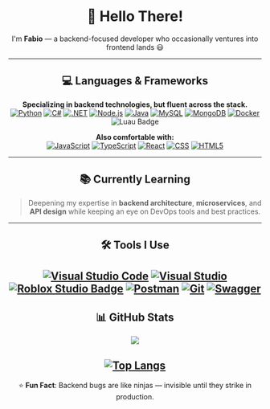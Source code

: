 <div align="center">

# 👋 Hello There!  
I'm **Fabio** — a backend-focused developer who occasionally ventures into frontend lands 😃  

---

## 💻 Languages & Frameworks
**Specializing in backend technologies, but fluent across the stack.**  
[![Python](https://img.shields.io/badge/Python-3776AB?logo=python&logoColor=white)]()
[![C#](https://custom-icon-badges.demolab.com/badge/C%23-%23239120.svg?logo=cshrp&logoColor=white)](#)
[![.NET](https://img.shields.io/badge/.NET-512BD4?logo=dotnet&logoColor=white)]()
[![Node.js](https://img.shields.io/badge/Node.js-339933?logo=node.js&logoColor=white)]()
[![Java](https://img.shields.io/badge/Java-%23ED8B00.svg?logo=openjdk&logoColor=white)](#)
[![MySQL](https://img.shields.io/badge/MySQL-4479A1?logo=mysql&logoColor=white)]()
[![MongoDB](https://img.shields.io/badge/MongoDB-47A248?logo=mongodb&logoColor=white)]()
[![Docker](https://img.shields.io/badge/Docker-2496ED?logo=docker&logoColor=white)]()
![Luau Badge](https://img.shields.io/badge/Luau-00A2FF?logo=luau&logoColor=fff&style=flat)

**Also comfortable with:**  
[![JavaScript](https://img.shields.io/badge/JavaScript-F7DF1E?logo=javascript&logoColor=black)]()
[![TypeScript](https://img.shields.io/badge/TypeScript-3178C6?logo=typescript&logoColor=white)]()
[![React](https://img.shields.io/badge/React-61DAFB?logo=react&logoColor=black)]()
[![CSS](https://img.shields.io/badge/CSS-639?logo=css&logoColor=fff)](#)
[![HTML5](https://img.shields.io/badge/HTML5-E34F26?logo=html5&logoColor=white)]()

---

## 📚 Currently Learning
> Deepening my expertise in **backend architecture**, **microservices**, and **API design** while keeping an eye on DevOps tools and best practices.

---

## 🛠 Tools I Use
[![Visual Studio Code](https://custom-icon-badges.demolab.com/badge/Visual%20Studio%20Code-0078d7.svg?logo=vsc&logoColor=white)](#)
[![Visual Studio](https://custom-icon-badges.demolab.com/badge/Visual%20Studio-5C2D91.svg?&logo=visualstudio&logoColor=white)](#)
[![Roblox Studio Badge](https://img.shields.io/badge/Roblox%20Studio-00A2FF?logoColor=fff&style=flat)]()
[![Postman](https://img.shields.io/badge/Postman-FF6C37?logo=postman&logoColor=white)](#)
[![Git](https://img.shields.io/badge/Git-F05032?logo=git&logoColor=fff)](#)
[![Swagger](https://img.shields.io/badge/Swagger-85EA2D?logo=insomnia&logoColor=000)](#)
---

## 📊 GitHub Stats
<picture>
  <source
    srcset="https://github-readme-stats.vercel.app/api?username=FabioMusi04&show_icons=true&theme=dark"
    media="(prefers-color-scheme: dark)"
  />
  <source
    srcset="https://github-readme-stats.vercel.app/api?username=FabioMusi04&show_icons=true"
    media="(prefers-color-scheme: light), (prefers-color-scheme: no-preference)"
  />
  <img src="https://github-readme-stats.vercel.app/api?username=FabioMusi04&show_icons=true" />
</picture>

[![Top Langs](https://github-readme-stats.vercel.app/api/top-langs/?username=FabioMusi04&theme=dark)](https://github.com/anuraghazra/github-readme-stats)
---

⭐ **Fun Fact**: Backend bugs are like ninjas — invisible until they strike in production.

</div>
